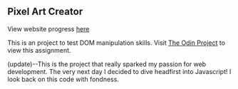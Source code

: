 ## Pixel Art Creator

View website progress [here](https://michaelcoleman.github.io/pixel-art-creator/)

This is an project to test DOM manipulation skills. Visit
[The Odin Project](https://www.theodinproject.com/lessons/foundations-etch-a-sketch)
to view this assignment.

(update)--This is the project that really sparked my passion for web development. The very next day I decided to dive headfirst into Javascript! I look back on this code with fondness.




